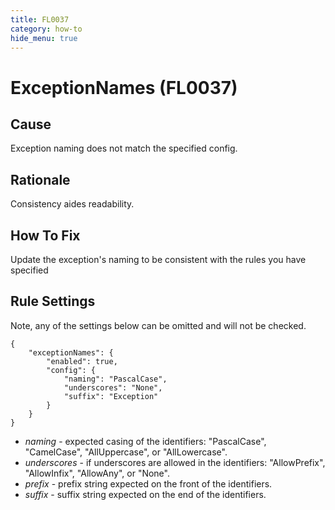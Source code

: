 ```yaml
---
title: FL0037
category: how-to
hide_menu: true
---
```


# ExceptionNames (FL0037)

## Cause

Exception naming does not match the specified config.

## Rationale

Consistency aides readability.

## How To Fix

Update the exception's naming to be consistent with the rules you have specified

## Rule Settings

Note, any of the settings below can be omitted and will not be checked.

    {
        "exceptionNames": {
            "enabled": true,
            "config": {
                "naming": "PascalCase",
                "underscores": "None",
                "suffix": "Exception"
            }
        }
    }

* *naming* - expected casing of the identifiers: "PascalCase", "CamelCase", "AllUppercase", or "AllLowercase".
* *underscores* - if underscores are allowed in the identifiers: "AllowPrefix", "AllowInfix", "AllowAny", or "None".
* *prefix* - prefix string expected on the front of the identifiers.
* *suffix* - suffix string expected on the end of the identifiers.
